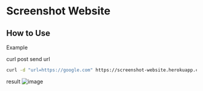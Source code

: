 # Screenshot Website

## How to Use

Example 

curl post send url
```bash
curl -d "url=https://google.com" https://screenshot-website.herokuapp.com/?api_key=12345678

```

result
![image](https://user-images.githubusercontent.com/41193120/134798092-448f9852-5534-43d6-b573-4834b1b33c8d.png)

